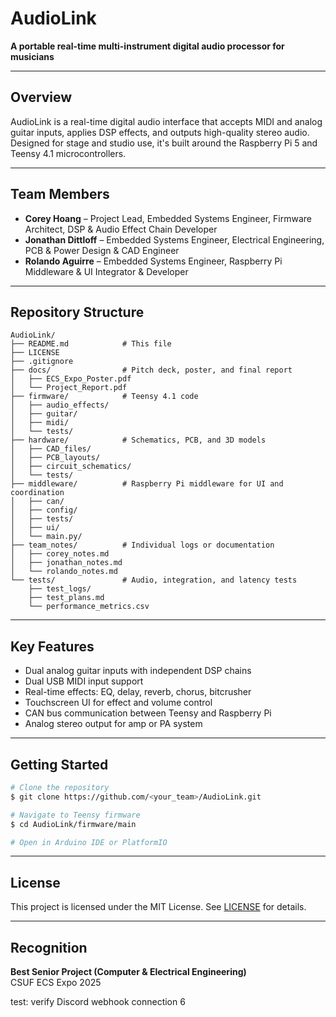 # AudioLink

**A portable real-time multi-instrument digital audio processor for musicians**

---

## Overview
AudioLink is a real-time digital audio interface that accepts MIDI and analog guitar inputs, applies DSP effects, and outputs high-quality stereo audio. Designed for stage and studio use, it's built around the Raspberry Pi 5 and Teensy 4.1 microcontrollers.

---

## Team Members
- **Corey Hoang** – Project Lead, Embedded Systems Engineer, Firmware Architect, DSP & Audio Effect Chain Developer  
- **Jonathan Dittloff** – Embedded Systems Engineer, Electrical Engineering, PCB & Power Design & CAD Engineer  
- **Rolando Aguirre** – Embedded Systems Engineer, Raspberry Pi Middleware & UI Integrator & Developer  

---

## Repository Structure
```
AudioLink/
├── README.md            # This file
├── LICENSE
├── .gitignore
├── docs/                # Pitch deck, poster, and final report
│   ├── ECS_Expo_Poster.pdf
│   └── Project_Report.pdf
├── firmware/            # Teensy 4.1 code
│   ├── audio_effects/
│   ├── guitar/
│   ├── midi/
│   └── tests/
├── hardware/            # Schematics, PCB, and 3D models
│   ├── CAD_files/
│   ├── PCB_layouts/
│   ├── circuit_schematics/
│   └── tests/
├── middleware/          # Raspberry Pi middleware for UI and coordination
│   ├── can/
│   ├── config/
│   ├── tests/
│   ├── ui/
│   └── main.py/
├── team_notes/          # Individual logs or documentation
│   ├── corey_notes.md
│   ├── jonathan_notes.md
│   └── rolando_notes.md
└── tests/               # Audio, integration, and latency tests
    ├── test_logs/
    ├── test_plans.md
    └── performance_metrics.csv
```

---

## Key Features
- Dual analog guitar inputs with independent DSP chains
- Dual USB MIDI input support
- Real-time effects: EQ, delay, reverb, chorus, bitcrusher
- Touchscreen UI for effect and volume control
- CAN bus communication between Teensy and Raspberry Pi
- Analog stereo output for amp or PA system

---

## Getting Started
```bash
# Clone the repository
$ git clone https://github.com/<your_team>/AudioLink.git

# Navigate to Teensy firmware
$ cd AudioLink/firmware/main

# Open in Arduino IDE or PlatformIO
```

---

## License
This project is licensed under the MIT License. See [LICENSE](./LICENSE) for details.

---

## Recognition
**Best Senior Project (Computer & Electrical Engineering)**  
CSUF ECS Expo 2025

test: verify Discord webhook connection 6


